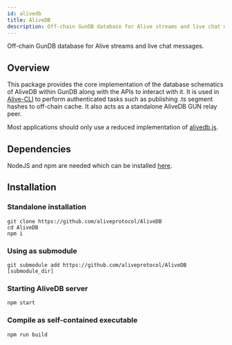 ```yaml
---
id: alivedb
title: AliveDB
description: Off-chain GunDB database for Alive streams and live chat messages.
---
```


Off-chain GunDB database for Alive streams and live chat messages.

## Overview

This package provides the core implementation of the database schematics of AliveDB within GunDB along with the APIs to interact with it. It is used in [Alive-CLI](/docs/alivecli) to perform authenticated tasks such as publishing .ts segment hashes to off-chain cache. It also acts as a standalone AliveDB GUN relay peer.

Most applications should only use a reduced implementation of [alivedb.js](https://github.com/aliveprotocol/AliveDB/blob/master/src/alivedb.js).

## Dependencies

NodeJS and npm are needed which can be installed [here](https://nodejs.org/en/download).

## Installation

### Standalone installation
```
git clone https://github.com/aliveprotocol/AliveDB
cd AliveDB
npm i
```

### Using as submodule
```
git submodule add https://github.com/aliveprotocol/AliveDB [submodule_dir]
```

### Starting AliveDB server
```
npm start
```

### Compile as self-contained executable
```
npm run build
```
